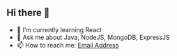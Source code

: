 ## Hi there 👋


- 🌱 I’m currently learning React
- 💬 Ask me about Java, NodeJS, MongoDB, ExpressJS
- 📫 How to reach me: <a href="mailto:inspiredrishabh@gmail.com">Email Address</a>
